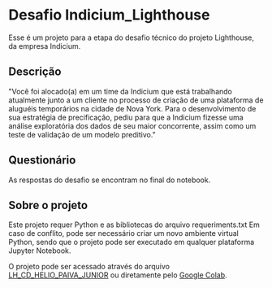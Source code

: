 #  Desafio Indicium_Lighthouse

Esse é um projeto para a etapa do desafio técnico  do projeto Lighthouse, da empresa Indicium.

## Descrição
"Você foi alocado(a) em um time da Indicium que está trabalhando atualmente junto a um cliente no processo de criação de uma plataforma de aluguéis temporários na cidade de Nova York. Para o desenvolvimento de sua estratégia de precificação, pediu para que a Indicium fizesse uma análise exploratória dos dados de seu maior concorrente, assim como um teste de validação de um modelo preditivo."

## Questionário
As respostas do desafio se encontram no final do notebook. 

## Sobre o projeto

Este projeto requer Python e as bibliotecas do arquivo requeriments.txt
Em caso de conflito, pode ser necessário criar um novo ambiente virtual Python, sendo que o projeto pode ser executado em qualquer plataforma Jupyter Notebook.

O projeto pode ser acessado através do arquivo [LH_CD_HELIO_PAIVA_JUNIOR](https://github.com/heliospjunior/Indicium_Lighthouse/blob/main/LH_CD_HELIO_PAIVA_JUNIOR.ipynb) ou diretamente pelo [Google Colab](https://colab.research.google.com/drive/1bk30hn039iaVSBhLS2FggoA_JNWMiBim?usp=sharing).


